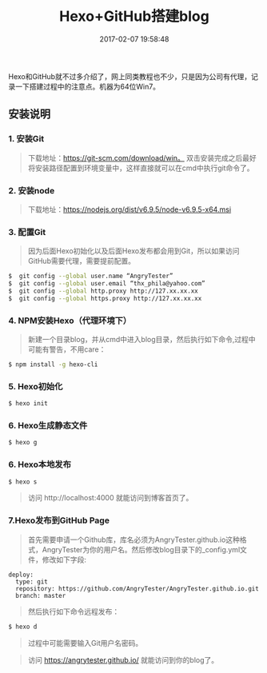 ﻿---
title: Hexo+GitHub搭建blog
date: 2017-02-07 19:58:48
tags: [Hexo,GitHub Page,Windows]
---

Hexo和GitHub就不过多介绍了，网上同类教程也不少，只是因为公司有代理，记录一下搭建过程中的注意点。机器为64位Win7。

## 安装说明

### 1. 安装Git

>下载地址：https://git-scm.com/download/win。
>双击安装完成之后最好将安装路径配置到环境变量中，这样直接就可以在cmd中执行git命令了。

### 2. 安装node

>下载地址：https://nodejs.org/dist/v6.9.5/node-v6.9.5-x64.msi

### 3. 配置Git
<!-- more -->
>因为后面Hexo初始化以及后面Hexo发布都会用到Git，所以如果访问GitHub需要代理，需要提前配置。

``` bash
$  git config --global user.name “AngryTester”
$  git config --global user.email “thx_phila@yahoo.com”
$  git config --global http.proxy http://127.xx.xx.xx
$  git config --global https.proxy http://127.xx.xx.xx
```

### 4. NPM安装Hexo（代理环境下）

>新建一个目录blog，并从cmd中进入blog目录，然后执行如下命令,过程中可能有警告，不用care：

``` bash
$ npm install -g hexo-cli 
```

### 5. Hexo初始化

``` bash
$ hexo init 
```

### 6. Hexo生成静态文件

``` bash
$ hexo g 
```

### 6. Hexo本地发布

``` bash
$ hexo s 
```

>访问 http://localhost:4000 就能访问到博客首页了。

### 7.Hexo发布到GitHub Page

>首先需要申请一个Github库，库名必须为AngryTester.github.io这种格式，AngryTester为你的用户名。然后修改blog目录下的_config.yml文件，修改如下字段:


```
deploy:
  type: git
  repository: https://github.com/AngryTester/AngryTester.github.io.git
  branch: master
```

>然后执行如下命令远程发布：

``` bash
$ hexo d
```

>过程中可能需要输入Git用户名密码。

>访问 https://angrytester.github.io/ 就能访问到你的blog了。










